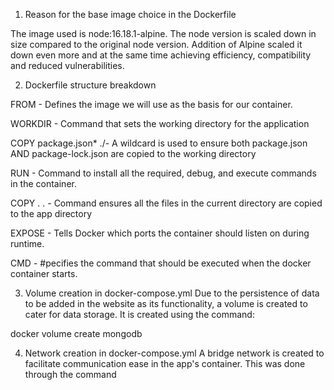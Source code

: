 1. Reason for the base image choice in the Dockerfile 

The image used is node:16.18.1-alpine. The node version is scaled down in size compared to the original node version. Addition of Alpine scaled it down even more and at the same time achieving efficiency, compatibility and reduced vulnerabilities. 

2. Dockerfile structure breakdown

FROM - Defines the image we will use as the basis for our container.

WORKDIR - Command that sets the working directory for the application

COPY package.json* ./- A wildcard is used to ensure both package.json AND package-lock.json are copied to the working directory                  

RUN - Command to install all the required, debug, and execute commands in the container. 

COPY . . - Command ensures all the files in the current directory are copied to the app directory

EXPOSE - Tells Docker which ports the container should listen on during runtime.

CMD - #pecifies the command that should be executed when the docker container starts.

3. Volume creation in docker-compose.yml
Due to the persistence of data to be added in the website as its functionality, a volume is created to cater for data storage. It is created using the command:

docker volume create mongodb

4. Network creation in docker-compose.yml
A bridge network is created to facilitate communication ease in the app's container. This was done through the command


